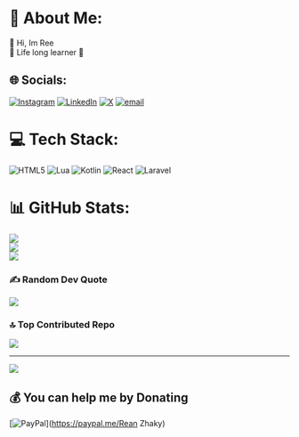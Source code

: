 # 💫 About Me:
💫 Hi, Im Ree<br>🐳 Life long learner 🤏


## 🌐 Socials:
[![Instagram](https://img.shields.io/badge/Instagram-%23E4405F.svg?logo=Instagram&logoColor=white)](https://instagram.com/reehfz) [![LinkedIn](https://img.shields.io/badge/LinkedIn-%230077B5.svg?logo=linkedin&logoColor=white)](https://linkedin.com/in/raihanzhaky) [![X](https://img.shields.io/badge/X-black.svg?logo=X&logoColor=white)](https://x.com/kayakkenall) [![email](https://img.shields.io/badge/Email-D14836?logo=gmail&logoColor=white)](mailto:raihan.workplace@gmail.com) 

# 💻 Tech Stack:
![HTML5](https://img.shields.io/badge/html5-%23E34F26.svg?style=for-the-badge&logo=html5&logoColor=white) ![Lua](https://img.shields.io/badge/lua-%232C2D72.svg?style=for-the-badge&logo=lua&logoColor=white) ![Kotlin](https://img.shields.io/badge/kotlin-%237F52FF.svg?style=for-the-badge&logo=kotlin&logoColor=white) ![React](https://img.shields.io/badge/react-%2320232a.svg?style=for-the-badge&logo=react&logoColor=%2361DAFB) ![Laravel](https://img.shields.io/badge/laravel-%23FF2D20.svg?style=for-the-badge&logo=laravel&logoColor=white)
# 📊 GitHub Stats:
![](https://github-readme-stats.vercel.app/api?username=rehanzhaky&theme=dark&hide_border=false&include_all_commits=true&count_private=true)<br/>
![](https://nirzak-streak-stats.vercel.app/?user=rehanzhaky&theme=dark&hide_border=false)<br/>
![](https://github-readme-stats.vercel.app/api/top-langs/?username=rehanzhaky&theme=dark&hide_border=false&include_all_commits=true&count_private=true&layout=compact)

### ✍️ Random Dev Quote
![](https://quotes-github-readme.vercel.app/api?type=horizontal&theme=dark)

### 🔝 Top Contributed Repo
![](https://github-contributor-stats.vercel.app/api?username=rehanzhaky&limit=5&theme=dark&combine_all_yearly_contributions=true)

---
[![](https://visitcount.itsvg.in/api?id=rehanzhaky&icon=0&color=2)](https://visitcount.itsvg.in)

  ## 💰 You can help me by Donating
  [![PayPal](https://img.shields.io/badge/PayPal-00457C?style=for-the-badge&logo=paypal&logoColor=white)](https://paypal.me/Rean Zhaky) 

  
<!-- Proudly created with GPRM ( https://gprm.itsvg.in ) -->

